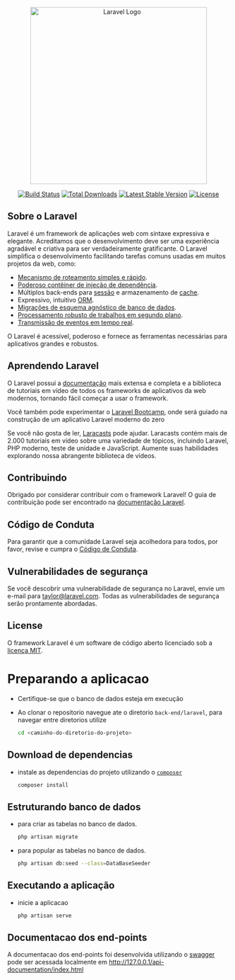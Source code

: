 <p align="center"><a href="https://laravel.com" target="_blank"><img src="https://raw.githubusercontent.com/laravel/art/master/logo-lockup/5%20SVG/2%20CMYK/1%20Full%20Color/laravel-logolockup-cmyk-red.svg" width="400" alt="Laravel Logo"></a></p>

<p align="center">
<a href="https://github.com/laravel/framework/actions"><img src="https://github.com/laravel/framework/workflows/tests/badge.svg" alt="Build Status"></a>
<a href="https://packagist.org/packages/laravel/framework"><img src="https://img.shields.io/packagist/dt/laravel/framework" alt="Total Downloads"></a>
<a href="https://packagist.org/packages/laravel/framework"><img src="https://img.shields.io/packagist/v/laravel/framework" alt="Latest Stable Version"></a>
<a href="https://packagist.org/packages/laravel/framework"><img src="https://img.shields.io/packagist/l/laravel/framework" alt="License"></a>
</p>

## Sobre o Laravel

Laravel é um framework de aplicações web com sintaxe expressiva e elegante. Acreditamos que o desenvolvimento deve ser uma experiência agradável e criativa para ser verdadeiramente gratificante. O Laravel simplifica o desenvolvimento facilitando tarefas comuns usadas em muitos projetos da web, como:

- [Mecanismo de roteamento simples e rápido](https://laravel.com/docs/routing).
- [Poderoso contêiner de injeção de dependência](https://laravel.com/docs/container).
- Múltiplos back-ends para [sessão](https://laravel.com/docs/session) e armazenamento de [cache](https://laravel.com/docs/cache).
- Expressivo, intuitivo [ORM](https://laravel.com/docs/eloquent).
- [Migrações de esquema agnóstico de banco de dados](https://laravel.com/docs/migrations).
- [Processamento robusto de trabalhos em segundo plano](https://laravel.com/docs/queues).
- [Transmissão de eventos em tempo real](https://laravel.com/docs/broadcasting).

O Laravel é acessível, poderoso e fornece as ferramentas necessárias para aplicativos grandes e robustos.

## Aprendendo Laravel

O Laravel possui a [documentação](https://laravel.com/docs) mais extensa e completa e a biblioteca de tutoriais em vídeo de todos os frameworks de aplicativos da web modernos, tornando fácil começar a usar o framework.

Você também pode experimentar o [Laravel Bootcamp](https://bootcamp.laravel.com), onde será guiado na construção de um aplicativo Laravel moderno do zero


Se você não gosta de ler, [Laracasts](https://laracasts.com) pode ajudar. Laracasts contém mais de 2.000 tutoriais em vídeo sobre uma variedade de tópicos, incluindo Laravel, PHP moderno, teste de unidade e JavaScript. Aumente suas habilidades explorando nossa abrangente biblioteca de vídeos.

## Contribuindo

Obrigado por considerar contribuir com o framework Laravel! O guia de contribuição pode ser encontrado na [documentação Laravel](https://laravel.com/docs/contributions).

## Código de Conduta

Para garantir que a comunidade Laravel seja acolhedora para todos, por favor, revise e cumpra o [Código de Conduta](https://laravel.com/docs/contributions#code-of-conduct).

## Vulnerabilidades de segurança

Se você descobrir uma vulnerabilidade de segurança no Laravel, envie um e-mail para [taylor@laravel.com](mailto:taylor@laravel.com). Todas as vulnerabilidades de segurança serão prontamente abordadas.

## License

O framework Laravel é um software de código aberto licenciado sob a [licença MIT](https://opensource.org/licenses/MIT).

#
# Preparando a aplicacao

* Certifique-se que o banco de dados esteja em execução

* Ao clonar o repositorio navegue ate o diretorio `back-end/laravel`, para navegar entre diretorios utilize
    ```bash
    cd <caminho-do-diretorio-do-projeto>
    ```

## Download de dependencias
* instale as dependencias do projeto utilizando o [`composer`](https://getcomposer.org/)
    ```bash
    composer install
    ```

## Estruturando banco de dados
* para criar as tabelas no banco de dados.
    ```bash
    php artisan migrate
    ```

* para popular as tabelas no banco de dados.
    ```bash
    php artisan db:seed --class=DataBaseSeeder
    ```

## Executando a aplicação

* inicie a aplicacao
    ```bash
    php artisan serve
    ```

## Documentacao dos end-points
 A documentacao dos end-points foi desenvolvida utilizando o [swagger](https://swagger.io/specification) pode ser acessada localmente em http://127.0.0.1/api-documentation/index.html

